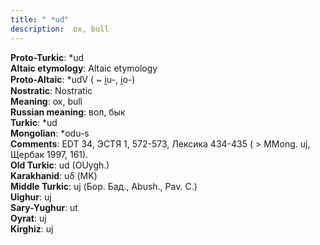 ```yaml
---
title: " *ud"
description:  ox, bull
---
```


<strong>Proto-Turkic</strong>:  *ud<br>
<strong>Altaic etymology</strong>:  Altaic etymology<br>
<strong> Proto-Altaic</strong>:  *udV ( ~ i̯u-, i̯o-)<br>
<strong>Nostratic</strong>:  Nostratic<br>
<strong>Meaning</strong>:  ox, bull<br>
<strong>Russian meaning</strong>:  вол, бык<br>
<strong>Turkic</strong>:  *ud<br>
<strong>Mongolian</strong>:  *odu-s<br>
<strong>Comments</strong>:  EDT 34, ЭСТЯ 1, 572-573, Лексика 434-435 ( > MMong. uj, Щербак 1997, 161).<br>
<strong>Old Turkic</strong>:  ud (OUygh.)<br>
<strong>Karakhanid</strong>:  uδ (MK)<br>
<strong>Middle Turkic</strong>:  uj (Бор. Бад., Abush., Pav. C.)<br>
<strong>Uighur</strong>:  uj<br>
<strong>Sary-Yughur</strong>:  ut<br>
<strong>Oyrat</strong>:  uj<br>
<strong>Kirghiz</strong>:  uj<br>


